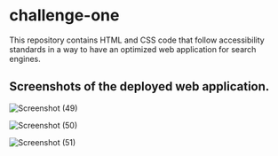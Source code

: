 # challenge-one
This repository contains HTML and CSS code that follow accessibility standards in a way to have an optimized web application for search engines.

## Screenshots of the deployed web application.

![Screenshot (49)](https://github.com/Dave-Tercey/challenge-one/assets/132531240/f8699f76-8679-4e1b-b284-6a5fea0509eb)

![Screenshot (50)](https://github.com/Dave-Tercey/challenge-one/assets/132531240/b614c09b-86d9-45a1-9535-007f4c3a7751)

![Screenshot (51)](https://github.com/Dave-Tercey/challenge-one/assets/132531240/08c2f894-8c72-4c40-bf2e-2ed174afee65)
